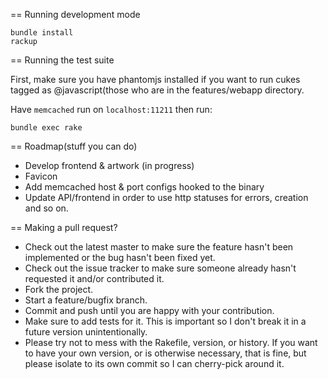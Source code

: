 == Running development mode

    bundle install
    rackup

== Running the test suite

First, make sure you have phantomjs installed if you want to run cukes tagged as @javascript(those who are in the features/webapp directory.

Have `memcached` run on `localhost:11211` then run:

    bundle exec rake

== Roadmap(stuff you can do)

* Develop frontend & artwork (in progress)
* Favicon
* Add memcached host & port configs hooked to the binary
* Update API/frontend in order to use http statuses for errors, creation and so on.

== Making a pull request?
 
* Check out the latest master to make sure the feature hasn't been implemented or the bug hasn't been fixed yet.
* Check out the issue tracker to make sure someone already hasn't requested it and/or contributed it.
* Fork the project.
* Start a feature/bugfix branch.
* Commit and push until you are happy with your contribution.
* Make sure to add tests for it. This is important so I don't break it in a future version unintentionally.
* Please try not to mess with the Rakefile, version, or history. If you want to have your own version, or is otherwise necessary, that is fine, but please isolate to its own commit so I can cherry-pick around it.
